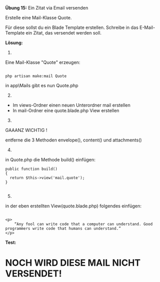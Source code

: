 **Übung 15:** Ein Zitat via Email versenden

Erstelle eine Mail-Klasse Quote. 

Für diese sollst du ein Blade Template erstellen. Schreibe in das E-Mail-Template ein Zitat, das versendet werden soll.

**Lösung:**

1.
Eine Mail-Klasse "Quote" erzeugen:

```

php artisan make:mail Quote

```

in app\Mails gibt es nun Quote.php

2.

* Im views-Ordner einen neuen Unterordner mail erstellen
* In mail-Ordner eine quote.blade.php View erstellen



3.
GAAANZ WICHTIG !

entferne die 3 Methoden envelope(), content() und attachments()

4.

in Quote.php die Methode build() einfügen:


```
public function build()
{
  return $this->view('mail.quote');
}


```

5. 
in der eben erstellten View(quote.blade.php) folgendes einfügen:


```

<p>
    “Any fool can write code that a computer can understand. Good programmers write code that humans can understand.”
</p>

```

**Test:**

NOCH WIRD DIESE MAIL NICHT VERSENDET!
=====================================
